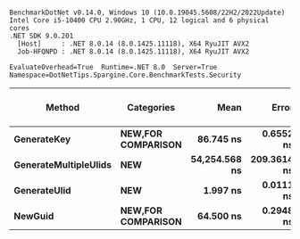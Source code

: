 ```

BenchmarkDotNet v0.14.0, Windows 10 (10.0.19045.5608/22H2/2022Update)
Intel Core i5-10400 CPU 2.90GHz, 1 CPU, 12 logical and 6 physical cores
.NET SDK 9.0.201
  [Host]     : .NET 8.0.14 (8.0.1425.11118), X64 RyuJIT AVX2
  Job-HFQNPD : .NET 8.0.14 (8.0.1425.11118), X64 RyuJIT AVX2

EvaluateOverhead=True  Runtime=.NET 8.0  Server=True  
Namespace=DotNetTips.Spargine.Core.BenchmarkTests.Security  

```
| Method                | Categories                 | Mean          | Error       | StdDev      | StdErr     | Min           | Q1            | Median        | Q3            | Max           | Op/s          | CI99.9% Margin | Iterations | Kurtosis | MValue | Skewness | Rank | LogicalGroup | Baseline | Exceptions | Code Size | Gen0   | Completed Work Items | Lock Contentions | Allocated |
|---------------------- |--------------------------- |--------------:|------------:|------------:|-----------:|--------------:|--------------:|--------------:|--------------:|--------------:|--------------:|---------------:|-----------:|---------:|-------:|---------:|-----:|------------- |--------- |-----------:|----------:|-------:|---------------------:|-----------------:|----------:|
| **GenerateKey**           | ****NEW**,**FOR COMPARISON**** |     **86.745 ns** |   **0.6552 ns** |   **0.6129 ns** |  **0.1582 ns** |     **85.786 ns** |     **86.341 ns** |     **86.773 ns** |     **87.159 ns** |     **88.086 ns** |  **11,528,034.8** |       **7.421 ns** |      **15.00** |    **2.328** |  **2.000** |   **0.3061** |    **3** | *****            | **No**       |          **-** |     **123 B** | **0.0010** |                    **-** |                **-** |      **88 B** |
| **GenerateMultipleUlids** | ****NEW****                    | **54,254.568 ns** | **209.3614 ns** | **185.5934 ns** | **49.6019 ns** | **53,935.818 ns** | **54,139.110 ns** | **54,220.453 ns** | **54,420.850 ns** | **54,479.172 ns** |      **18,431.6** |     **-17.801 ns** |      **14.00** |    **1.633** |  **2.000** |  **-0.2791** |    **4** | *****            | **No**       |          **-** |     **457 B** | **0.6714** |                    **-** |                **-** |   **61520 B** |
| **GenerateUlid**          | ****NEW****                    |      **1.997 ns** |   **0.0111 ns** |   **0.0104 ns** |  **0.0027 ns** |      **1.981 ns** |      **1.991 ns** |      **1.994 ns** |      **2.005 ns** |      **2.015 ns** | **500,812,498.9** |       **7.499 ns** |      **15.00** |    **1.689** |  **2.000** |   **0.2217** |    **1** | *****            | **No**       |          **-** |     **179 B** |      **-** |                    **-** |                **-** |         **-** |
| **NewGuid**               | ****NEW**,**FOR COMPARISON**** |     **64.500 ns** |   **0.2948 ns** |   **0.2757 ns** |  **0.0712 ns** |     **63.846 ns** |     **64.342 ns** |     **64.489 ns** |     **64.645 ns** |     **64.999 ns** |  **15,503,820.8** |       **7.464 ns** |      **15.00** |    **3.144** |  **2.000** |  **-0.3669** |    **2** | *****            | **No**       |          **-** |     **292 B** |      **-** |                    **-** |                **-** |         **-** |
